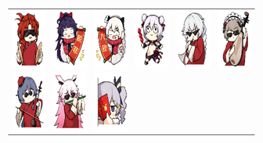 <table border="0">
  <tr>
    <td align="center">
      <img src="../../image/HONKAI3-NEWYEAR-2019/071bbe280b49a56f56673ca77a184c1a291e9afc.gif" height="120" width="120" />
    </td>
    <td align="center">
      <img src="../../image/HONKAI3-NEWYEAR-2019/74db7cc805ac5d1b84288404e94dbe326d28b9e5.jpg" height="120" width="120" />
    </td>
    <td align="center">
      <img src="../../image/HONKAI3-NEWYEAR-2019/878d2595a745699bb91dbf33cb42ae5b59bfd7b8.jpg" height="120" width="120" />
    </td>
    <td align="center">
      <img src="../../image/HONKAI3-NEWYEAR-2019/882f2334a29fe93338bb71457eff4d897f5616d9.jpg" height="120" width="120" />
    </td>
    <td align="center">
      <img src="../../image/HONKAI3-NEWYEAR-2019/9342f517b5b582ffe12ebd615110c1bf35356a30.gif" height="120" width="120" />
    </td>
    <td align="center">
      <img src="../../image/HONKAI3-NEWYEAR-2019/bbb0028c61d7d42bd2011fabb3f9cc484ddef25e.gif" height="120" width="120" />
    </td>
  </tr>
  <tr>
    <td align="center">
      <img src="../../image/HONKAI3-NEWYEAR-2019/cda9a6db290e994d523d34ae870fa809b9ba918c.gif" height="120" width="120" />
    </td>
    <td align="center">
      <img src="../../image/HONKAI3-NEWYEAR-2019/d98272af4c6c58dee0b50b42c58a5a65acfa6788.gif" height="120" width="120" />
    </td>
    <td align="center">
      <img src="../../image/HONKAI3-NEWYEAR-2019/dc1a2b2032fad29373fe8460d4ad89ca848355a9.jpg" height="120" width="120" />
    </td>
  </tr>
</table>
